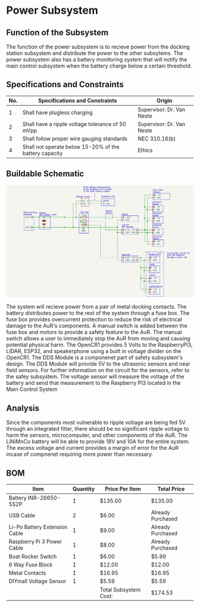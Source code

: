# Power Subsystem

## Function of the Subsystem
The function of the power subsystem is to recieve power from the docking station subsystem and distribute the power to the other subsytems. The power subsystem also has a battery monitoring system that will notify the main control subsystem when the battery charge below a certain threshold. 

## Specifications and Constraints

| No. | Specifications and Constraints | Origin | 
|-|-|-| 
| 1 | Shall have plugless charging | Supervisor: Dr. Van Neste 
| 2 | Shall have a ripple voltage tolerance of 50 mVpp | Supervisor: Dr. Van Neste
| 3 | Shall follow proper wire gauging standards | NEC 310.16(b)
| 4 | Shall not operate below 15-20% of the battery capacity | Ethics

## Buildable Schematic 
![ALT](https://github.com/Hawk652/Capstone-Guidance-Robot/blob/main/Documentation/Images/Power/power%20schematic%20v3.png)

The system will recieve power from a pair of metal docking contacts. The battery distributes power to the rest of the system through a fuse box. The fuse box provides overcurrent protection to reduce the risk of electrical damage to the AuR's components. A manual switch is added between the fuse box and motors to provide a safety feature to the AuR. The manual switch allows a user to immediately stop the AuR from moving and causing potential physical harm. The OpenCR1 provides 5 Volts to the RaspberryPI3, LIDAR, ESP32, and speakerphone using a built in voltage divider on the OpenCR1. The DDS Module is a componenet part of safety subsystem's design. The DDS Module will provide 5V to the ultrasonic sensors and near field sensors. For further information on the circuit for the sensors, refer to the safey subsystem. 
The voltage sensor will measure the voltage of the battery and send that measurement to the Raspberry PI3 located in the Main Control System


## Analysis
Since the components most vulnerable to ripple voltage are being fed 5V through an integrated filter, there should be no significant ripple voltage to harm the sensors, microcomputer, and other components of the AuR. The LiNiMnCo battery will be able to provide 18V and 10A for the entire system. The excess voltage and current provides a margin of error for the AuR incase of compnenet requiring more power than necessary. 

## BOM
| Item                          | Quantity | Price Per Item        | Total Price       |
| ----------------------------- | -------- | --------------------- | ----------------- |
| Battery INR-26650-5S2P        | 1        | $135.00               | $135.00           |
| USB Cable                     | 2        | $6.00                 | Already Purchased |
| Li-Po Battery Extension Cable | 1        | $9.00                 | Already Purchased |
| Raspberry Pi 3 Power Cable    | 1        | $8.00                 | Already Purchased |
| Boat Rocker Switch            | 1        | $6.00                 | $5.99             |
| 6 Way Fuse Block              | 1        | $12.00                | $12.00            |
| Metal Contacts                | 1        | $16.95                | $16.95            |
| DIYmall Voltage Sensor        | 1        | $5.59                 | $5.59             |
|                               |          | Total Subsystem Cost: | $174.53           |


